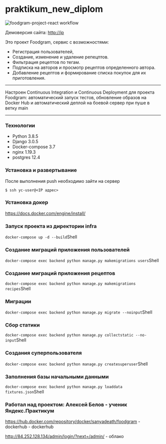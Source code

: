 # praktikum_new_diplom
![foodgram-project-react workflow](https://github.com/SanyaDeath/foodgram-project-react/actions/workflows/foodgram_main.yml/badge.svg)

Демоверсия сайта: <http://ip>



Это проект Foodgram, сервис с возможностями:
- Регистрация пользователей,
- Создание, изменение и удаление репецптов.
- Фильтрация рецептов по тегам.
- Подписка на авторов и просмотр рецептов определенного автора.
- Добавление рецептов и формирование списка покупок для их приготовления.

---

Настроен Continuous Integration и Continuous Deployment для проекта Foodgram: автоматический запуск тестов, обновление образов на Docker Hub и автоматический деплой на боевой сервер при пуше в ветку main

---
### Технологии
- Python 3.8.5
- Django 3.0.5
- Docker-compose 3.7
- nginx 1.19.3
- postgres 12.4


<h3> Установка и развертывание </h3>
После выполнения push необходимо зайти на сервер

    $ ssh yc-user@<IP адрес>


### Установка докер
https://docs.docker.com/engine/install/

### Запуск проекта из директории infra
``` docker-compose up -d --build ```Shell

### Создание миграций приложения пользователей
```docker-compose exec backend python manage.py makemigrations users```Shell

### Создание миграций приложения рецептов
```docker-compose exec backend python manage.py makemigrations recipes```Shell

### Миграции
```docker-compose exec backend python manage.py migrate --noinput```Shell

### Сбор статики
```docker-compose exec backend python manage.py collectstatic --no-input```Shell

### Cоздания суперпользователя 
``` docker-compose exec backend python manage.py createsuperuser ```Shell

### Заполнения базы начальными данными
``` docker-compose exec backend python manage.py loaddata fixtures.json ```Shell

### Работал над проектом: Алексей Белов - ученик Яндекс.Практикум
https://hub.docker.com/repository/docker/sanyadeath/foodgram - dockerhub - dockerhub

http://84.252.128.134/admin/login/?next=/admin/ - облако 